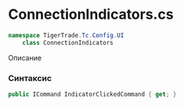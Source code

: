 
# ConnectionIndicators.cs
```csharp
namespace TigerTrade.Tc.Config.UI  
    class ConnectionIndicators
```

Описание

### Синтаксис
```csharp
public ICommand IndicatorClickedCommand { get; }
```
